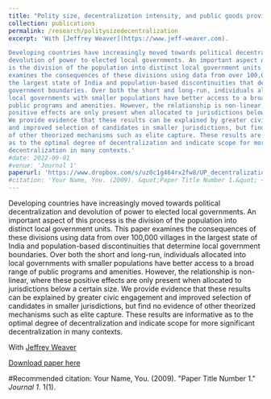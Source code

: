 ```yaml
---
title: "Polity size, decentralization intensity, and public goods provision: evidence from India"
collection: publications
permalink: /research/politysizedecentralization
excerpt: 'With [Jeffrey Weaver](https://www.jeff-weaver.com). 

Developing countries have increasingly moved towards political decentralization and
devolution of power to elected local governments. An important aspect of this process
is the division of the population into distinct local government units. This paper
examines the consequences of these divisions using data from over 100,000 villages in
the largest state of India and population-based discontinuities that determine local
government boundaries. Over both the short and long-run, individuals allocated into
local governments with smaller populations have better access to a broad range of
public programs and amenities. However, the relationship is non-linear, where these
positive effects are only present when allocated to jurisdictions below a certain size.
We provide evidence that these results can be explained by greater civic engagement
and improved selection of candidates in smaller jurisdictions, but find no evidence
of other theorized mechanisms such as elite capture. These results are informative
as to the optimal degree of decentralization and indicate scope for more significant
decentralization in many contexts.'
#date: 2022-09-01
#venue: 'Journal 1'
paperurl: 'https://www.dropbox.com/s/uz0c1g464rx2fw8/UP_decentralization.pdf?dl=1'
#citation: 'Your Name, You. (2009). &quot;Paper Title Number 1.&quot; <i>Journal 1</i>. 1(1).'
---
```


Developing countries have increasingly moved towards political decentralization and
devolution of power to elected local governments. An important aspect of this process
is the division of the population into distinct local government units. This paper
examines the consequences of these divisions using data from over 100,000 villages in
the largest state of India and population-based discontinuities that determine local
government boundaries. Over both the short and long-run, individuals allocated into
local governments with smaller populations have better access to a broad range of
public programs and amenities. However, the relationship is non-linear, where these
positive effects are only present when allocated to jurisdictions below a certain size.
We provide evidence that these results can be explained by greater civic engagement
and improved selection of candidates in smaller jurisdictions, but find no evidence
of other theorized mechanisms such as elite capture. These results are informative
as to the optimal degree of decentralization and indicate scope for more significant
decentralization in many contexts.

With [Jeffrey Weaver](https://www.jeff-weaver.com)

[Download paper here](https://www.dropbox.com/s/uz0c1g464rx2fw8/UP_decentralization.pdf?dl=1)

#Recommended citation: Your Name, You. (2009). "Paper Title Number 1." <i>Journal 1</i>. 1(1).
